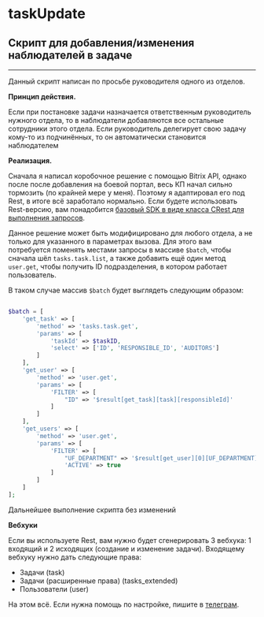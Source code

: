 # taskUpdate

## Скрипт для добавления/изменения наблюдателей в задаче
***
Данный скрипт написан по просьбе руководителя одного из отделов.

**Принцип действия.**

Если при постановке задачи назначается ответственным руководитель нужного отдела, то в наблюдатели добавляются все остальные сотрудники этого отдела. Если руководитель делегирует свою задачу кому-то из подчинённых, то он автоматически становится наблюдателем

**Реализация.**

Сначала я написал коробочное решение с помощью  Bitrix API, однако после после добавления на боевой портал, весь КП начал сильно тормозить (по крайней мере у меня). Поэтому я адаптировал его под Rest, в итоге всё заработало нормально. Если будете использовать Rest-версию, вам понадобится [базовый SDK в виде класса CRest для выполнения запросов](https://github.com/bitrix-tools/crest).

Данное решение может быть модифицировано для любого отдела, а не только для указанного в параметрах вызова. Для этого вам потребуется поменять местами запросы в массиве ```$batch```, чтобы сначала шёл `tasks.task.list`, а также добавить ещё один метод `user.get`, чтобы получить ID подразделения, в котором работает пользователь.

В таком случае массив ```$batch``` будет выглядеть следующим образом:

``` php

$batch = [
    'get_task' => [
        'method' => 'tasks.task.get',
        'params' => [
            'taskId' => $taskID,
            'select' => ['ID', 'RESPONSIBLE_ID', 'AUDITORS']
        ]
    ],
    'get_user' => [
        'method' => 'user.get',
        'params' => [
            'FILTER' => [
                "ID" => '$result[get_task][task][responsibleId]'
            ]
        ]
    ],
    'get_users' => [
        'method' => 'user.get',
        'params' => [
            'FILTER' => [
                "UF_DEPARTMENT" => '$result[get_user][0][UF_DEPARTMENT][0]',
                'ACTIVE' => true
            ]
        ]
    ]
];

```

Дальнейшее выполнение скрипта без изменений

**Вебхуки**

Если вы используете Rest, вам нужно будет сгенерировать 3 вебхука: 1 входящий и 2 исходящих (создание и изменение задачи). Входящему вебхуку нужно дать следующие права:

* Задачи (task)
* Задачи (расширенные права) (tasks_extended)
* Пользователи (user)

На этом всё. Если нужна помощь по настройке, пишите в [телеграм](https://t.me/ramapriya_doom).
